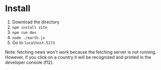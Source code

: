 # Install
1. Download the directory<br>
2. ```npm install vite```<br>
3. ```npm run dev```<br>
4. ```node ./earth.js```<br>
5. Go to ```localhost:5173```

Note: fetching news won't work because the fetching server is not running. However, if you click on a country it will be recognized and printed in the developer console (f12).
